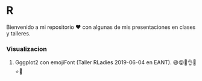 # R

Bienvenido a mi repositorio ❤️ con algunas de mis presentaciones en clases y talleres.

### Visualizacion
1. Gggplot2 con emojiFont (Taller RLadies 2019-06-04 en EANT). 😃😜🙋👌🚀⭐💎
